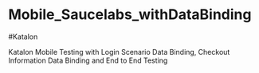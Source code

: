 # Mobile_Saucelabs_withDataBinding
#Katalon

Katalon Mobile Testing 
with Login Scenario Data Binding, 
Checkout Information Data Binding 
and End to End Testing
